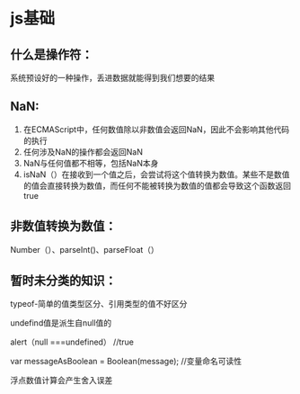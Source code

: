 # js基础

## 什么是操作符：

系统预设好的一种操作，丢进数据就能得到我们想要的结果

## NaN:

1. 在ECMAScript中，任何数值除以非数值会返回NaN，因此不会影响其他代码的执行
2. 任何涉及NaN的操作都会返回NaN
3. NaN与任何值都不相等，包括NaN本身
4. isNaN（）在接收到一个值之后，会尝试将这个值转换为数值。某些不是数值的值会直接转换为数值，而任何不能被转换为数值的值都会导致这个函数返回true
## 非数值转换为数值：

Number（）、parseInt()、parseFloat（）

## 暂时未分类的知识：

typeof-简单的值类型区分、引用类型的值不好区分

undefind值是派生自null值的

alert（null ===undefined） //true

var messageAsBoolean = Boolean(message); //变量命名可读性

浮点数值计算会产生舍入误差








